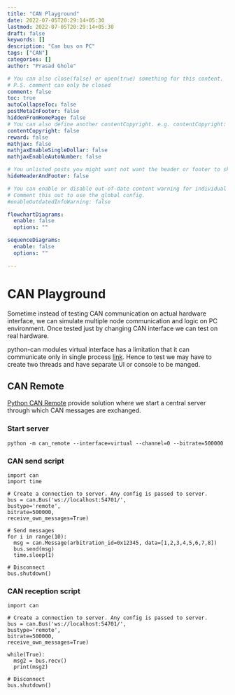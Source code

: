 ```yaml
---
title: "CAN Playground"
date: 2022-07-05T20:29:14+05:30
lastmod: 2022-07-05T20:29:14+05:30
draft: false
keywords: []
description: "Can bus on PC"
tags: ["CAN"]
categories: []
author: "Prasad Ghole"

# You can also close(false) or open(true) something for this content.
# P.S. comment can only be closed
comment: false
toc: true
autoCollapseToc: false
postMetaInFooter: false
hiddenFromHomePage: false
# You can also define another contentCopyright. e.g. contentCopyright: "This is another copyright."
contentCopyright: false
reward: false
mathjax: false
mathjaxEnableSingleDollar: false
mathjaxEnableAutoNumber: false

# You unlisted posts you might want not want the header or footer to show
hideHeaderAndFooter: false

# You can enable or disable out-of-date content warning for individual post.
# Comment this out to use the global config.
#enableOutdatedInfoWarning: false

flowchartDiagrams:
  enable: false
  options: ""

sequenceDiagrams: 
  enable: false
  options: ""

---
```


<!--more-->

# CAN Playground
Sometime instead of testing CAN communication on actual hardware interface, we can
simulate multiple node communication and logic on PC environment. Once tested just
by changing CAN interface we can test on real hardware.

python-can modules virtual interface has a limitation that it can communicate only
in single process [link](https://python-can.readthedocs.io/en/master/interfaces/virtual.html).
Hence to test we may have to create two threads and have separate UI or console to be manged.

## CAN Remote
[Python CAN Remote](https://github.com/christiansandberg/python-can-remote) provide solution
where we start a central server through which CAN messages are exchanged.

### Start server

```
python -m can_remote --interface=virtual --channel=0 --bitrate=500000
```

### CAN send script

```
import can
import time

# Create a connection to server. Any config is passed to server.
bus = can.Bus('ws://localhost:54701/',
bustype='remote',
bitrate=500000,
receive_own_messages=True)

# Send messages
for i in range(10):
  msg = can.Message(arbitration_id=0x12345, data=[1,2,3,4,5,6,7,8])
  bus.send(msg)
  time.sleep(1)

# Disconnect
bus.shutdown()

```

### CAN reception script
```
import can

# Create a connection to server. Any config is passed to server.
bus = can.Bus('ws://localhost:54701/',
bustype='remote',
bitrate=500000,
receive_own_messages=True)

while(True):
  msg2 = bus.recv()
  print(msg2)

# Disconnect
bus.shutdown()
```






